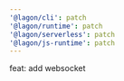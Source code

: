 ```yaml
---
'@lagon/cli': patch
'@lagon/runtime': patch
'@lagon/serverless': patch
'@lagon/js-runtime': patch
---
```


feat: add websocket
